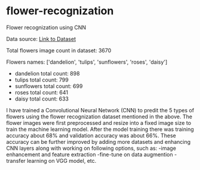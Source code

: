 # flower-recognization
Flower recognization using CNN 

Data source: [Link to Dataset](https://www.tensorflow.org/datasets/catalog/tf_flowers)

Total flowers image count in dataset:  3670

Flowers names:  ['dandelion', 'tulips', 'sunflowers', 'roses', 'daisy']

- dandelion total count: 898
- tulips total count: 799
- sunflowers total count: 699
- roses total count: 641
- daisy total count: 633

I have trained a Convolutional Neural Network (CNN) to predit the 5 types of flowers using the flower recognization dataset mentioned in the above. 
The flower images were first preprocessed and resize into a fixed image size to train the machine learning model. After the model training there was training accuracy about 68% and validation accuracy was about 66%. These accuracy can be further improved by adding more datasets and enhancing CNN layers along with working on following options, such as:
-image enhancement and feature extraction
-fine-tune on data augmention
-transfer learning on VGG model, etc.
